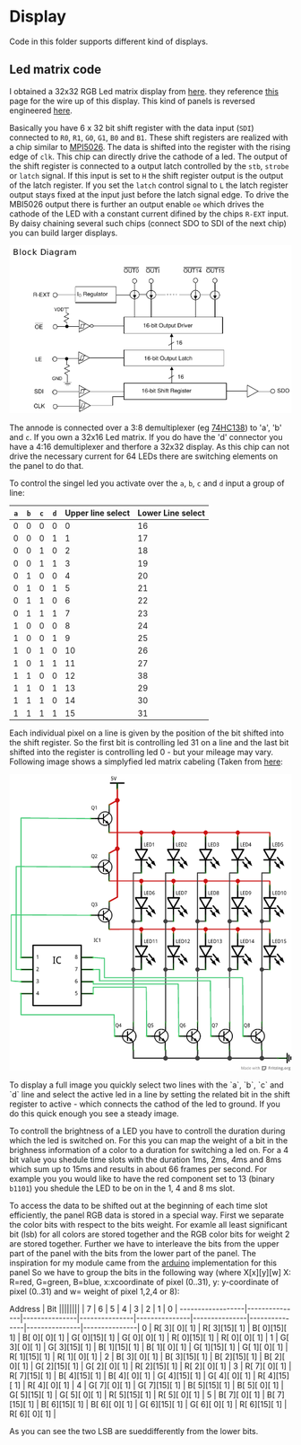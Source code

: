 # Display #

Code in this folder supports different kind of displays.

## Led matrix code ##
I obtained a 32x32 RGB Led matrix display from [here](http://www.play-zone.ch/de/bauteile/led/segmente-matrix/rgb-led-panel-32x32.html).
they reference [this](https://learn.sparkfun.com/tutorials/rgb-panel-hookup-guide) page for the wire up of this display. This kind of panels is reversed engineered [here](http://www.rayslogic.com/propeller/Programming/AdafruitRGB/AdafruitRGB.htm).

Basically you have 6 x 32 bit shift register with the data input (`SDI`) connected to `R0`, `R1`, `G0`, `G1`, `B0` and `B1`. These shift registers are realized with a chip similar to [MPI5026](http:/www.rayslogic.com/propeller/Programming/AdafruitRGB/MBI5026.pdf). The data is shifted into the register with the rising edge of `clk`. This chip can directly drive the cathode of a led. The output of the shift register is connected to a output latch controlled by the `stb`, `strobe` or `latch` signal. If this input is set to `H` the shift register output is the output of the latch register. If you set the `latch` control signal to `L` the latch register output stays fixed at the input just before the latch signal edge. To drive the MBI5026 output there is further an output enable `oe` which drives the cathode of the LED with a constant current difined by the chips `R-EXT` input. By daisy chaining several such chips (connect SDO to SDI of the next chip) you can build larger displays.
<p align="center">
  <img src="pic/MBI5026.png" alt="Block diagramm of MBI5026"/>
</p>

The annode is connected over a 3:8 demultiplexer (eg [74HC138](http://www.mouser.com/ds/2/405/sn74hc138-445126.pdf)) to 'a', 'b' and `c`. If you own a 32x16 Led matrix. If you do have the 'd' connector you have a 4:16 demultiplexer and therfore a 32x32 display. As this chip can not drive the necessary current for 64 LEDs there are switching elements on the panel to do that.

To control the singel led you activate over the `a`, `b`, `c` and `d` input a group of line:

 `a` | `b` | `c` | `d` | Upper line select | Lower Line select |
-----|-----|-----|-----|-------------------|-------------------|
  0  |  0  |  0  |  0  |        0          |        16         |
  0  |  0  |  0  |  1  |        1          |        17         |
  0  |  0  |  1  |  0  |        2          |        18         |
  0  |  0  |  1  |  1  |        3          |        19         |
  0  |  1  |  0  |  0  |        4          |        20         |
  0  |  1  |  0  |  1  |        5          |        21         |
  0  |  1  |  1  |  0  |        6          |        22         |
  0  |  1  |  1  |  1  |        7          |        23         |
  1  |  0  |  0  |  0  |        8          |        24         |
  1  |  0  |  0  |  1  |        9          |        25         |
  1  |  0  |  1  |  0  |       10          |        26         |
  1  |  0  |  1  |  1  |       11          |        27         |
  1  |  1  |  0  |  0  |       12          |        38         |
  1  |  1  |  0  |  1  |       13          |        29         |
  1  |  1  |  1  |  0  |       14          |        30         |
  1  |  1  |  1  |  1  |       15          |        31         |

Each individual pixel on a line is given by the position of the bit shifted into the shift register. So the first bit is controlling led 31 on a line and the last bit shifted into the register is controlling led 0 - but your mileage may vary. Following image shows a simplyfied led matrix cabeling (Taken from [here](http://www.tacticalcode.de/2013/01/led-matrix-theoretische-planung.html):

<p align="center">
  <img src="pic/multiplexmatrix.png" alt="How to multiplex"/>
</p>
To display a full image you quickly select two lines with the `a`, `b`, `c` and `d` line and select the active led in a line by setting the related bit in the shift register to active - which connects the cathod of the  led to ground. If you do this quick enough you see a steady image.

To controll the brightness of a LED you have to controll the duration during which the led is switched on. For this you can map the weight of a bit in the brighness information of a color to a duration for switching a led on. For a 4 bit value you shedule time slots with the duration 1ms, 2ms, 4ms and 8ms which sum up to 15ms and results in about 66 frames per second. For example you you would like to have the red component set to 13 (binary `b1101`) you shedule the LED to be on in the 1, 4 and 8 ms slot. 

To access the data to be shifted out at the beginning of each time slot efficiently, the panel RGB data is stored in a special way. First we separate the color bits with respect to the bits weight. For examle all least significant bit (lsb) for all colors are stored together and the RGB color bits for weight 2 are stored together. Further we have to interleave the bits from the upper part of the panel with the bits from the lower part of the panel. The inspiration for my module came from the [arduino](https://github.com/adafruit/RGB-matrix-Panel/blob/master/RGBmatrixPanel.cpp) implementation for this panel So we have to group the bits in the following way (where X[x][y][w] X: R=red, G=green, B=blue, x:xcoordinate of pixel (0..31), y: y-coordinate of pixel (0..31) and w= weight of pixel 1,2,4 or 8):

Address           |   Bit ||||||||
                  | 7             | 6             | 5             | 4             | 3             | 2             | 1             | 0             |
------------------|---------------|---------------|---------------|---------------|---------------|---------------|---------------|---------------|
0                 | R[ 3][ 0][ 1] | R[ 3][15][ 1] | B[ 0][15][ 1] | B[ 0][ 0][ 1] | G[ 0][15][ 1] | G[ 0][ 0][ 1] | R[ 0][15][ 1] | R[ 0][ 0][ 1] | 
1                 | G[ 3][ 0][ 1] | G[ 3][15][ 1] | B[ 1][15][ 1] | B[ 1][ 0][ 1] | G[ 1][15][ 1] | G[ 1][ 0][ 1] | R[ 1][15][ 1] | R[ 1][ 0][ 1] | 
2                 | B[ 3][ 0][ 1] | B[ 3][15][ 1] | B[ 2][15][ 1] | B[ 2][ 0][ 1] | G[ 2][15][ 1] | G[ 2][ 0][ 1] | R[ 2][15][ 1] | R[ 2][ 0][ 1] | 
3                 | R[ 7][ 0][ 1] | R[ 7][15][ 1] | B[ 4][15][ 1] | B[ 4][ 0][ 1] | G[ 4][15][ 1] | G[ 4][ 0][ 1] | R[ 4][15][ 1] | R[ 4][ 0][ 1] | 
4                 | G[ 7][ 0][ 1] | G[ 7][15][ 1] | B[ 5][15][ 1] | B[ 5][ 0][ 1] | G[ 5][15][ 1] | G[ 5][ 0][ 1] | R[ 5][15][ 1] | R[ 5][ 0][ 1] | 
5                 | B[ 7][ 0][ 1] | B[ 7][15][ 1] | B[ 6][15][ 1] | B[ 6][ 0][ 1] | G[ 6][15][ 1] | G[ 6][ 0][ 1] | R[ 6][15][ 1] | R[ 6][ 0][ 1] | 

As you can see the two LSB are sueddifferently from the lower bits. 



